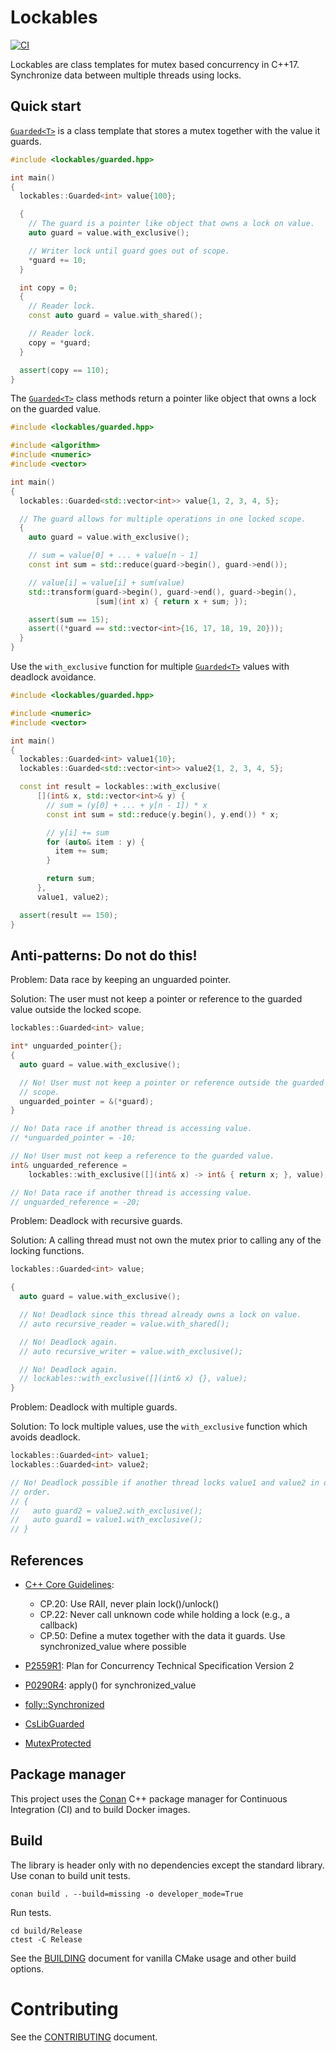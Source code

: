 # Lockables

[![CI](https://github.com/luketokheim/lockables/actions/workflows/ci.yml/badge.svg)](https://github.com/luketokheim/lockables/actions/workflows/ci.yml)

Lockables are class templates for mutex based concurrency in C++17. Synchronize
data between multiple threads using locks.

## Quick start

[``Guarded<T>``](include/lockables/guarded.hpp) is a class template that stores
a mutex together with the value it guards.

```cpp
#include <lockables/guarded.hpp>

int main()
{
  lockables::Guarded<int> value{100};

  {
    // The guard is a pointer like object that owns a lock on value.
    auto guard = value.with_exclusive();

    // Writer lock until guard goes out of scope.
    *guard += 10;
  }

  int copy = 0;
  {
    // Reader lock.
    const auto guard = value.with_shared();

    // Reader lock.
    copy = *guard;
  }

  assert(copy == 110);
}
```

The [``Guarded<T>``](include/lockables/guarded.hpp) class methods return a
pointer like object that owns a lock on the guarded value.

```cpp
#include <lockables/guarded.hpp>

#include <algorithm>
#include <numeric>
#include <vector>

int main()
{
  lockables::Guarded<std::vector<int>> value{1, 2, 3, 4, 5};

  // The guard allows for multiple operations in one locked scope.
  {
    auto guard = value.with_exclusive();

    // sum = value[0] + ... + value[n - 1]
    const int sum = std::reduce(guard->begin(), guard->end());

    // value[i] = value[i] + sum(value)
    std::transform(guard->begin(), guard->end(), guard->begin(),
                   [sum](int x) { return x + sum; });

    assert(sum == 15);
    assert((*guard == std::vector<int>{16, 17, 18, 19, 20}));
  }
}
```

Use the ``with_exclusive`` function for multiple [``Guarded<T>``](include/lockables/guarded.hpp)
values with deadlock avoidance.

```cpp
#include <lockables/guarded.hpp>

#include <numeric>
#include <vector>

int main()
{
  lockables::Guarded<int> value1{10};
  lockables::Guarded<std::vector<int>> value2{1, 2, 3, 4, 5};

  const int result = lockables::with_exclusive(
      [](int& x, std::vector<int>& y) {
        // sum = (y[0] + ... + y[n - 1]) * x
        const int sum = std::reduce(y.begin(), y.end()) * x;

        // y[i] += sum
        for (auto& item : y) {
          item += sum;
        }

        return sum;
      },
      value1, value2);

  assert(result == 150);
}
```

## Anti-patterns: Do not do this!

Problem: Data race by keeping an unguarded pointer.

Solution: The user must not keep a pointer or reference to the guarded value
outside the locked scope.

```cpp
lockables::Guarded<int> value;

int* unguarded_pointer{};
{
  auto guard = value.with_exclusive();

  // No! User must not keep a pointer or reference outside the guarded
  // scope.
  unguarded_pointer = &(*guard);
}

// No! Data race if another thread is accessing value.
// *unguarded_pointer = -10;

// No! User must not keep a reference to the guarded value.
int& unguarded_reference =
    lockables::with_exclusive([](int& x) -> int& { return x; }, value);

// No! Data race if another thread is accessing value.
// unguarded_reference = -20;
```

Problem: Deadlock with recursive guards.

Solution: A calling thread must not own the mutex prior to calling any of the
locking functions.

```cpp
lockables::Guarded<int> value;

{
  auto guard = value.with_exclusive();

  // No! Deadlock since this thread already owns a lock on value.
  // auto recursive_reader = value.with_shared();

  // No! Deadlock again.
  // auto recursive_writer = value.with_exclusive();

  // No! Deadlock again.
  // lockables::with_exclusive([](int& x) {}, value);
}
```

Problem: Deadlock with multiple guards.

Solution: To lock multiple values, use the ``with_exclusive`` function which
avoids deadlock.

```cpp
lockables::Guarded<int> value1;
lockables::Guarded<int> value2;

// No! Deadlock possible if another thread locks value1 and value2 in different
// order.
// {
//   auto guard2 = value2.with_exclusive();
//   auto guard1 = value1.with_exclusive();
// }
```

## References

- [C++ Core Guidelines](https://isocpp.github.io/CppCoreGuidelines/CppCoreGuidelines):
    * CP.20: Use RAII, never plain lock()/unlock()
    * CP.22: Never call unknown code while holding a lock (e.g., a callback)
    * CP.50: Define a mutex together with the data it guards. Use
      synchronized_value<T> where possible

- [P2559R1](https://www.open-std.org/jtc1/sc22/wg21/docs/papers/2022/p2559r1.html):
  Plan for Concurrency Technical Specification Version 2
  
- [P0290R4](https://www.open-std.org/jtc1/sc22/wg21/docs/papers/2023/p0290r4.html):
  apply() for synchronized_value<T>

- [folly::Synchronized](https://github.com/facebook/folly/blob/main/folly/docs/Synchronized.md)

- [CsLibGuarded](https://github.com/copperspice/cs_libguarded)

- [MutexProtected](https://awesomekling.github.io/MutexProtected-A-C++-Pattern-for-Easier-Concurrency/)

## Package manager

This project uses the [Conan](https://conan.io/) C++ package manager for
Continuous Integration (CI) and to build Docker images.

## Build

The library is header only with no dependencies except the standard library. Use
conan to build unit tests.

```console
conan build . --build=missing -o developer_mode=True
```

Run tests.

```console
cd build/Release
ctest -C Release
```

See the [BUILDING](BUILDING.md) document for vanilla CMake usage and other
build options.

# Contributing

See the [CONTRIBUTING](CONTRIBUTING.md) document.
